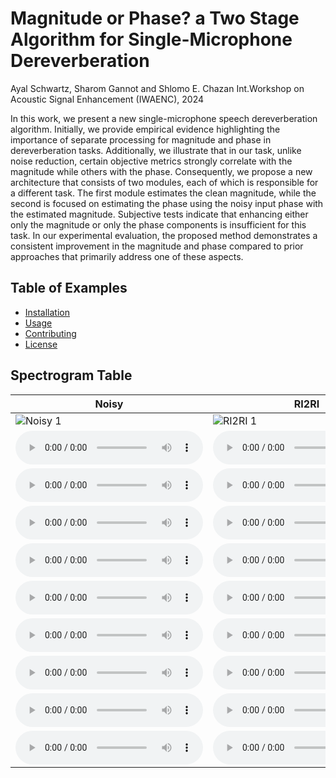 # Magnitude or Phase? a Two Stage Algorithm for  Single-Microphone Dereverberation

Ayal Schwartz, Sharom Gannot and Shlomo E. Chazan 
Int.Workshop on Acoustic Signal Enhancement (IWAENC), 2024

In this work, we present a new single-microphone speech dereverberation algorithm. Initially, we provide empirical evidence highlighting the importance of separate processing for magnitude and phase in dereverberation tasks. Additionally, we illustrate that in our task, unlike noise reduction, certain objective metrics strongly correlate with the magnitude while others with the phase. Consequently, we propose a new architecture that consists of two modules, each of which is responsible for a different task. The first module estimates the clean magnitude, while the second is focused on estimating the phase using the noisy input phase with the estimated magnitude. Subjective tests indicate that enhancing either only the magnitude or only the phase components is insufficient for this task. In our experimental evaluation, the proposed method demonstrates a consistent improvement in the magnitude and phase compared to prior approaches that primarily address one of these aspects.

## Table of Examples

- [Installation](#installation)
- [Usage](#usage)
- [Contributing](#contributing)
- [License](#license)

## Spectrogram Table

| Noisy | RI2RI | MM+NP | MM+PM |
|-------|-------|-------|-------|
| ![Noisy 1](path/to/noisy1.png) | ![RI2RI 1](path/to/ri2ri1.png) | ![MM+NP 1](path/to/mmnp1.png) | ![MM+PM 1](path/to/mmpm1.png) |
| ![Noisy 2](path/to/noisy2.wav) | ![RI2RI 2](path/to/ri2ri2.wav) | ![MM+NP 2](path/to/mmnp2.wav) | ![MM+PM 2](path/to/mmpm2.wav) |
| ![Noisy 3](path/to/noisy3.wav) | ![RI2RI 3](path/to/ri2ri3.wav) | ![MM+NP 3](path/to/mmnp3.wav) | ![MM+PM 3](path/to/mmpm3.wav) |
| ![Noisy 4](path/to/noisy4.wav) | ![RI2RI 4](path/to/ri2ri4.wav) | ![MM+NP 4](path/to/mmnp4.wav) | ![MM+PM 4](path/to/mmpm4.wav) |
| ![Noisy 5](path/to/noisy5.wav) | ![RI2RI 5](path/to/ri2ri5.wav) | ![MM+NP 5](path/to/mmnp5.wav) | ![MM+PM 5](path/to/mmpm5.wav) |
| ![Noisy 6](path/to/noisy6.wav) | ![RI2RI 6](path/to/ri2ri6.wav) | ![MM+NP 6](path/to/mmnp6.wav) | ![MM+PM 6](path/to/mmpm6.wav) |
| ![Noisy 7](path/to/noisy7.wav) | ![RI2RI 7](path/to/ri2ri7.wav) | ![MM+NP 7](path/to/mmnp7.wav) | ![MM+PM 7](path/to/mmpm7.wav) |
| ![Noisy 8](path/to/noisy8.wav) | ![RI2RI 8](path/to/ri2ri8.wav) | ![MM+NP 8](path/to/mmnp8.wav) | ![MM+PM 8](path/to/mmpm8.wav) |
| ![Noisy 9](path/to/noisy9.wav) | ![RI2RI 9](path/to/ri2ri9.wav) | ![MM+NP 9](path/to/mmnp9.wav) | ![MM+PM 9](path/to/mmpm9.wav) |
| ![Noisy 10](path/to/noisy10.wav) | ![RI2RI 10](path/to/ri2ri10.wav) | ![MM+NP 10](path/to/mmnp10.wav) | ![MM+PM 10](path/to/mmpm10.wav) |


